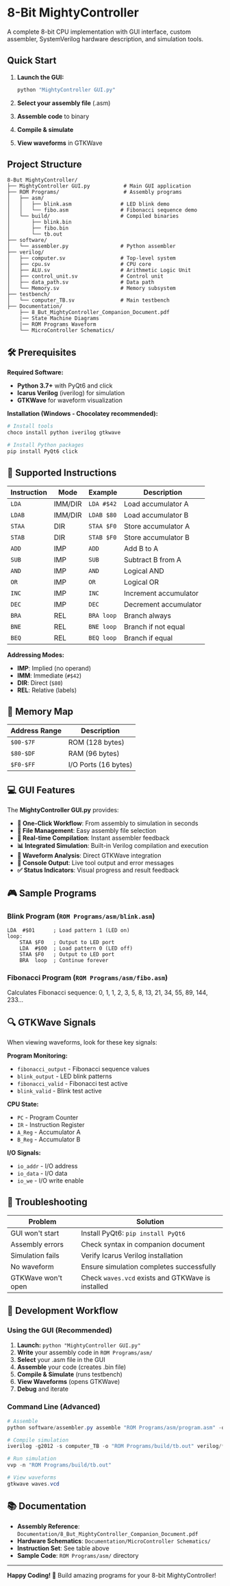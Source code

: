 # 8-Bit MightyController

A complete 8-bit CPU implementation with GUI interface, custom assembler, SystemVerilog hardware description, and simulation tools.

## Quick Start

1. **Launch the GUI:**
   ```powershell
   python "MightyController GUI.py"
   ```

2. **Select your assembly file** (.asm)
3. **Assemble code** to binary
4. **Compile & simulate** 
5. **View waveforms** in GTKWave

## Project Structure

```
8-But MightyController/
├── MightyController GUI.py           # Main GUI application
├── ROM Programs/                     # Assembly programs
│   ├── asm/                         
│   │   ├── blink.asm                # LED blink demo
│   │   └── fibo.asm                 # Fibonacci sequence demo
│   └── build/                       # Compiled binaries
│       ├── blink.bin
│       ├── fibo.bin
│       └── tb.out
├── software/                     
│   └── assembler.py                 # Python assembler
├── verilog/                        
│   ├── computer.sv                  # Top-level system
│   ├── cpu.sv                       # CPU core
│   ├── ALU.sv                       # Arithmetic Logic Unit
│   ├── control_unit.sv              # Control unit
│   ├── data_path.sv                 # Data path
│   └── Memory.sv                    # Memory subsystem
├── testbench/                       
│   └── computer_TB.sv               # Main testbench
├── Documentation/                  
    ├── 8_But_MightyController_Companion_Document.pdf
    |── State Machine Diagrams
    |── ROM Programs Waveform
    └── MicroController Schematics/
```

## 🛠️ Prerequisites

**Required Software:**
- **Python 3.7+** with PyQt6 and click
- **Icarus Verilog** (iverilog) for simulation
- **GTKWave** for waveform visualization

**Installation (Windows - Chocolatey recommended):**
```powershell
# Install tools
choco install python iverilog gtkwave

# Install Python packages
pip install PyQt6 click
```

## 📝 Supported Instructions

| Instruction | Mode | Example | Description |
|-------------|------|---------|-------------|
| `LDA` | IMM/DIR | `LDA #$42` | Load accumulator A |
| `LDAB` | IMM/DIR | `LDAB $80` | Load accumulator B |
| `STAA` | DIR | `STAA $F0` | Store accumulator A |
| `STAB` | DIR | `STAB $F0` | Store accumulator B |
| `ADD` | IMP | `ADD` | Add B to A |
| `SUB` | IMP | `SUB` | Subtract B from A |
| `AND` | IMP | `AND` | Logical AND |
| `OR` | IMP | `OR` | Logical OR |
| `INC` | IMP | `INC` | Increment accumulator |
| `DEC` | IMP | `DEC` | Decrement accumulator |
| `BRA` | REL | `BRA loop` | Branch always |
| `BNE` | REL | `BNE loop` | Branch if not equal |
| `BEQ` | REL | `BEQ loop` | Branch if equal |

**Addressing Modes:**
- **IMP**: Implied (no operand)
- **IMM**: Immediate (`#$42`)
- **DIR**: Direct (`$80`)
- **REL**: Relative (labels)

## 🔧 Memory Map

| Address Range | Description |
|---------------|-------------|
| `$00-$7F` | ROM (128 bytes) |
| `$80-$DF` | RAM (96 bytes) |
| `$F0-$FF` | I/O Ports (16 bytes) |

## 💻 GUI Features

The **MightyController GUI.py** provides:

- **🎯 One-Click Workflow**: From assembly to simulation in seconds
- **📂 File Management**: Easy assembly file selection
- **🔄 Real-time Compilation**: Instant assembler feedback
- **📊 Integrated Simulation**: Built-in Verilog compilation and execution
- **🌊 Waveform Analysis**: Direct GTKWave integration
- **📝 Console Output**: Live tool output and error messages
- **✅ Status Indicators**: Visual progress and result feedback

## 🎮 Sample Programs

### Blink Program (`ROM Programs/asm/blink.asm`)
```assembly
LDA  #$01      ; Load pattern 1 (LED on)
loop:
    STAA $F0   ; Output to LED port
    LDA  #$00  ; Load pattern 0 (LED off)  
    STAA $F0   ; Output to LED port
    BRA  loop  ; Continue forever
```

### Fibonacci Program (`ROM Programs/asm/fibo.asm`)
Calculates Fibonacci sequence: 0, 1, 1, 2, 3, 5, 8, 13, 21, 34, 55, 89, 144, 233...

## 🔍 GTKWave Signals

When viewing waveforms, look for these key signals:

**Program Monitoring:**
- `fibonacci_output` - Fibonacci sequence values
- `blink_output` - LED blink patterns
- `fibonacci_valid` - Fibonacci test active
- `blink_valid` - Blink test active

**CPU State:**
- `PC` - Program Counter
- `IR` - Instruction Register
- `A_Reg` - Accumulator A
- `B_Reg` - Accumulator B

**I/O Signals:**
- `io_addr` - I/O address
- `io_data` - I/O data
- `io_we` - I/O write enable

## 🚨 Troubleshooting

| Problem | Solution |
|---------|----------|
| GUI won't start | Install PyQt6: `pip install PyQt6` |
| Assembly errors | Check syntax in companion document |
| Simulation fails | Verify Icarus Verilog installation |
| No waveform | Ensure simulation completes successfully |
| GTKWave won't open | Check `waves.vcd` exists and GTKWave is installed |

## 🔄 Development Workflow

### Using the GUI (Recommended)
1. **Launch:** `python "MightyController GUI.py"`
2. **Write** your assembly code in `ROM Programs/asm/`
3. **Select** your .asm file in the GUI
4. **Assemble** your code (creates .bin file)
5. **Compile & Simulate** (runs testbench)
6. **View Waveforms** (opens GTKWave)
7. **Debug** and iterate

### Command Line (Advanced)
```powershell
# Assemble
python software/assembler.py assemble "ROM Programs/asm/program.asm" -o "ROM Programs/build/program.bin"

# Compile simulation
iverilog -g2012 -s computer_TB -o "ROM Programs/build/tb.out" verilog/*.sv testbench/computer_TB.sv

# Run simulation
vvp -n "ROM Programs/build/tb.out"

# View waveforms
gtkwave waves.vcd
```

## 📚 Documentation

- **Assembly Reference**: `Documentation/8_But_MightyController_Companion_Document.pdf`
- **Hardware Schematics**: `Documentation/MicroController Schematics/`
- **Instruction Set**: See table above
- **Sample Code**: `ROM Programs/asm/` directory

---

**Happy Coding! 🚀** Build amazing programs for your 8-bit MightyController!
